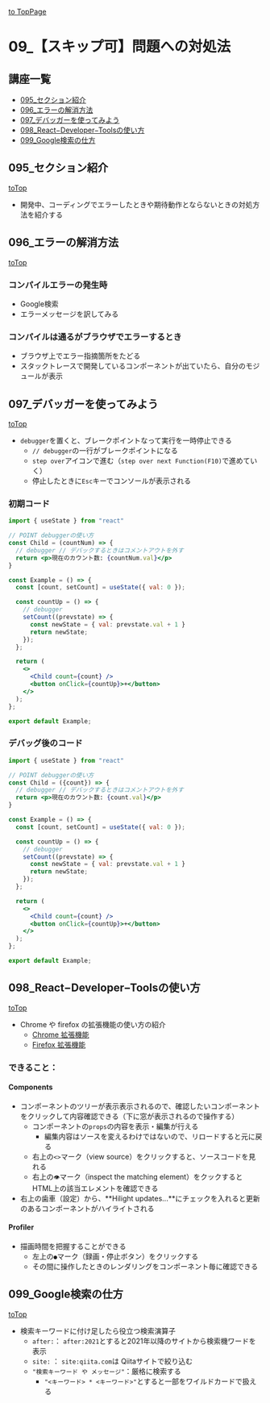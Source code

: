 [to TopPage](../README.md)

# 09_【スキップ可】問題への対処法

## 講座一覧
- [095_セクション紹介](#095_セクション紹介)
- [096_エラーの解消方法](#096_エラーの解消方法)
- [097_デバッガーを使ってみよう](#097_デバッガーを使ってみよう)
- [098_React−Developer−Toolsの使い方](#098_React−Developer−Toolsの使い方)
- [099_Google検索の仕方](#099_Google検索の仕方)


## 095_セクション紹介
[toTop](#)

- 開発中、コーディングでエラーしたときや期待動作とならないときの対処方法を紹介する

## 096_エラーの解消方法
[toTop](#)

### コンパイルエラーの発生時
- Google検索
- エラーメッセージを訳してみる

### コンパイルは通るがブラウザでエラーするとき

- ブラウザ上でエラー指摘箇所をたどる
- スタックトレースで開発しているコンポーネントが出ていたら、自分のモジュールが表示

## 097_デバッガーを使ってみよう
[toTop](#)

- `debugger`を置くと、ブレークポイントなって実行を一時停止できる
  * `// debugger`の一行がブレークポイントになる
  * `step over`アイコンで進む（`step over next Function(F10)`で進めていく）
  * 停止したときに`Esc`キーでコンソールが表示される

### 初期コード
```jsx
import { useState } from "react"

// POINT debuggerの使い方
const Child = (countNum) => {
  // debugger // デバックするときはコメントアウトを外す
  return <p>現在のカウント数: {countNum.val}</p>
}

const Example = () => {
  const [count, setCount] = useState({ val: 0 });

  const countUp = () => {
    // debugger
    setCount((prevstate) => {
      const newState = { val: prevstate.val + 1 }
      return newState;
    });
  };

  return (
    <>
      <Child count={count} />
      <button onClick={countUp}>+</button>
    </>
  );
};

export default Example;
```

### デバッグ後のコード
```jsx
import { useState } from "react"

// POINT debuggerの使い方
const Child = ({count}) => {
  // debugger // デバックするときはコメントアウトを外す
  return <p>現在のカウント数: {count.val}</p>
}

const Example = () => {
  const [count, setCount] = useState({ val: 0 });

  const countUp = () => {
    // debugger
    setCount((prevstate) => {
      const newState = { val: prevstate.val + 1 }
      return newState;
    });
  };

  return (
    <>
      <Child count={count} />
      <button onClick={countUp}>+</button>
    </>
  );
};

export default Example;
```



## 098_React−Developer−Toolsの使い方
[toTop](#)

- Chrome や firefox の拡張機能の使い方の紹介
  * [Chrome 拡張機能](https://chrome.google.com/webstore/detail/react-developer-tools/fmkadmapgofadopljbjfkapdkoienihi?hl=ja)
  * [Firefox 拡張機能](https://addons.mozilla.org/ja/firefox/addon/react-devtools/)

### できること：
#### Components
- コンポーネントのツリーが表示表示されるので、確認したいコンポーネントをクリックして内容確認できる（下に窓が表示されるので操作する）
  * コンポーネントの`props`の内容を表示・編集が行える
    * 編集内容はソースを変えるわけではないので、リロードすると元に戻る
  * 右上の`<>`マーク（view source）をクリックすると、ソースコードを見れる
  * 右上の`👁`マーク（inspect the matching element）をクックするとHTML上の該当エレメントを確認できる
- 右上の歯車（設定）から、**Hilight updates...**にチェックを入れると更新のあるコンポーネントがハイライトされる

#### Profiler
- 描画時間を把握することができる
  * 左上の`●`マーク（録画・停止ボタン）をクリックする
  * その間に操作したときのレンダリングをコンポーネント毎に確認できる




## 099_Google検索の仕方
[toTop](#)

- 検索キーワードに付け足したら役立つ検索演算子
  * `after:`： `after:2021`とすると2021年以降のサイトから検索機ワードを表示
  * `site:` ： `site:qiita.com`は Qiitaサイトで絞り込む
  * `"検索キーワード や メッセージ"`：厳格に検索する
    * `"<キーワード> * <キーワード>"`とすると一部をワイルドカードで扱える

